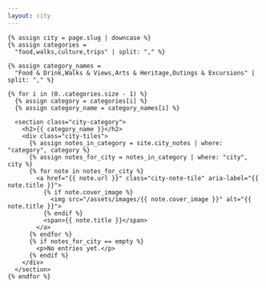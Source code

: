 ```yaml
---
layout: city
---
```

    {% assign city = page.slug | downcase %}
    {% assign categories = 
      "food,walks,culture,trips" | split: "," %}

    {% assign category_names = 
      "Food & Drink,Walks & Views,Arts & Heritage,Outings & Excursions" | split: "," %}

    {% for i in (0..categories.size - 1) %}
      {% assign category = categories[i] %}
      {% assign category_name = category_names[i] %}

      <section class="city-category">
        <h2>{{ category_name }}</h2>
        <div class="city-tiles">
          {% assign notes_in_category = site.city_notes | where: "category", category %}
          {% assign notes_for_city = notes_in_category | where: "city", city %}
          {% for note in notes_for_city %}
            <a href="{{ note.url }}" class="city-note-tile" aria-label="{{ note.title }}">
              {% if note.cover_image %}
                <img src="/assets/images/{{ note.cover_image }}" alt="{{ note.title }}">
              {% endif %}
              <span>{{ note.title }}</span>
            </a>
          {% endfor %}
          {% if notes_for_city == empty %}
            <p>No entries yet.</p>
          {% endif %}
        </div>
      </section>
    {% endfor %}
